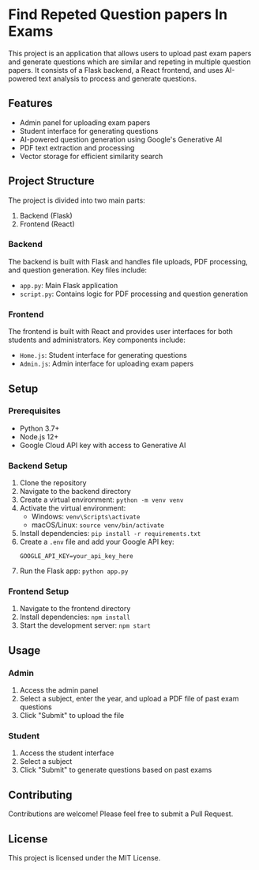 # Find Repeted Question papers In Exams

This project is an application that allows users to upload past exam papers and generate  questions which are similar and repeting in multiple question papers. It consists of a Flask backend, a React frontend, and uses AI-powered text analysis to process and generate questions.

## Features

- Admin panel for uploading exam papers
- Student interface for generating questions
- AI-powered question generation using Google's Generative AI
- PDF text extraction and processing
- Vector storage for efficient similarity search

## Project Structure

The project is divided into two main parts:

1. Backend (Flask)
2. Frontend (React)

### Backend

The backend is built with Flask and handles file uploads, PDF processing, and question generation. Key files include:

- `app.py`: Main Flask application
- `script.py`: Contains logic for PDF processing and question generation

### Frontend

The frontend is built with React and provides user interfaces for both students and administrators. Key components include:

- `Home.js`: Student interface for generating questions
- `Admin.js`: Admin interface for uploading exam papers

## Setup

### Prerequisites

- Python 3.7+
- Node.js 12+
- Google Cloud API key with access to Generative AI

### Backend Setup

1. Clone the repository
2. Navigate to the backend directory
3. Create a virtual environment: `python -m venv venv`
4. Activate the virtual environment:
   - Windows: `venv\Scripts\activate`
   - macOS/Linux: `source venv/bin/activate`
5. Install dependencies: `pip install -r requirements.txt`
6. Create a `.env` file and add your Google API key:
   ```
   GOOGLE_API_KEY=your_api_key_here
   ```
7. Run the Flask app: `python app.py`

### Frontend Setup

1. Navigate to the frontend directory
2. Install dependencies: `npm install`
3. Start the development server: `npm start`

## Usage

### Admin

1. Access the admin panel
2. Select a subject, enter the year, and upload a PDF file of past exam questions
3. Click "Submit" to upload the file

### Student

1. Access the student interface
2. Select a subject
3. Click "Submit" to generate questions based on past exams

## Contributing

Contributions are welcome! Please feel free to submit a Pull Request.

## License

This project is licensed under the MIT License.
